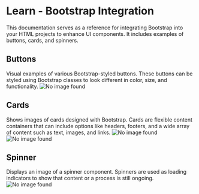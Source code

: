 # Learn - Bootstrap Integration
This documentation serves as a reference for integrating Bootstrap into your HTML projects to enhance UI components. It includes examples of buttons, cards, and spinners.

## Buttons
Visual examples of various Bootstrap-styled buttons. These buttons can be styled using Bootstrap classes to look different in color, size, and functionality.
![No image found](./Images/Buttons.JPG)

## Cards
Shows images of cards designed with Bootstrap. Cards are flexible content containers that can include options like headers, footers, and a wide array of content such as text, images, and links.
![No image found](./Images/Cards_1.JPG)
![No image found](./Images/Cards_2.JPG)

## Spinner
Displays an image of a spinner component. Spinners are used as loading indicators to show that content or a process is still ongoing.
![No image found](./Images/Spinner.JPG)